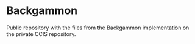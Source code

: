 # Backgammon
Public repository with the files from the Backgammon implementation on the private CCIS repository.
